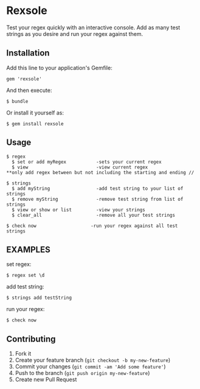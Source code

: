# Rexsole

Test your regex quickly with an interactive console.  Add as many test strings as you desire and run your
regex against them.

## Installation

Add this line to your application's Gemfile:

    gem 'rexsole'

And then execute:

    $ bundle

Or install it yourself as:

    $ gem install rexsole

## Usage
    $ regex
      $ set or add myRegex           -sets your current regex
      $ view                         -view current regex
    **only add regex between but not including the starting and ending //

    $ strings
      $ add myString                 -add test string to your list of strings
      $ remove myString              -remove test string from list of strings
      $ view or show or list         -view your strings
      $ clear_all                    -remove all your test strings

    $ check now                    -run your regex against all test strings
    
    
## EXAMPLES

set regex:         

    $ regex set \d

add test string:   

    $ strings add testString

run your regex:    

    $ check now

## Contributing

1. Fork it
2. Create your feature branch (`git checkout -b my-new-feature`)
3. Commit your changes (`git commit -am 'Add some feature'`)
4. Push to the branch (`git push origin my-new-feature`)
5. Create new Pull Request
